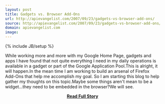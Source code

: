 ```yaml
---
layout: post
title: Gadgets vs. Browser Add-Ons
url: http://apievangelist.com/2007/09/23/gadgets-vs-browser-add-ons/
source: http://apievangelist.com/2007/09/23/gadgets-vs-browser-add-ons/
domain: apievangelist.com
image: 
---
```

{% include JB/setup %}<p>While working more and more with my Google Home Page, gadgets and apps I have found that not quite everything I need in my daily operations is available in a gadget or part of the Google Application Pool.This is alright, it will happen.In the mean time I am working to build an arsenal of Firefox Add-Ons that help me accomplish my goal. So I am starting this blog to help gather my thoughts on this topic.Maybe some things aren't mean to be a widget...they need to be embedded in the browser?We will see.</p>
<center><p><a href="http://apievangelist.com/2007/09/23/gadgets-vs-browser-add-ons/" style='padding:25px; font-sze:18px; font-weight: bold;'>Read Full Story</a></p></center>
